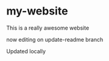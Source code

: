 # my-website

This is a really awesome website 

now editing on update-readme branch

Updated locally
